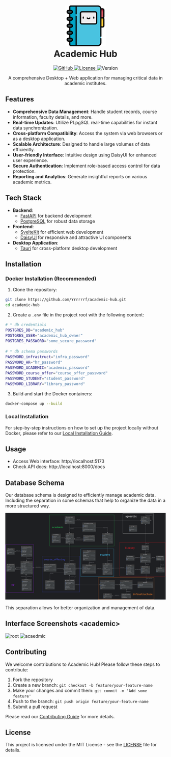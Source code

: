 <h1 align="center">
   <img src="./core/static/favicon.png" alt="Some Store Icon" width="128">
   <div align="center">Academic Hub</div>
</h1>

<p align="center">
  <a href="https://github.com/Yrrrrrf/academic-hub">
    <img src="https://img.shields.io/badge/github-academic--hub-blue?style=for-the-badge&logo=github" alt="GitHub">
  </a>
  <a href="./LICENSE">
    <img src="https://img.shields.io/badge/license-MIT-green?style=for-the-badge" alt="License">
  </a>
  <img src="https://img.shields.io/badge/version-0.1.0-blue?style=for-the-badge" alt="Version">
</p>

<p align="center">
  A comprehensive Desktop + Web application for managing critical data in academic institutes.
</p>

## Features

- **Comprehensive Data Management**: Handle student records, course information, faculty details, and more.
- **Real-time Updates**: Utilize PLpgSQL real-time capabilities for instant data synchronization.
- **Cross-platform Compatibility**: Access the system via web browsers or as a desktop application.
- **Scalable Architecture**: Designed to handle large volumes of data efficiently.
- **User-friendly Interface**: Intuitive design using DaisyUI for enhanced user experience.
- **Secure Authentication**: Implement role-based access control for data protection.
- **Reporting and Analytics**: Generate insightful reports on various academic metrics.

## Tech Stack

- **Backend**:
    - [FastAPI](https://www.python.org/) for backend development
    - [PostgreSQL](https://www.postgresql.org/) for robust data storage
- **Frontend**:
    - [SvelteKit](https://kit.svelte.dev/) for efficient web development
    - [DaisyUI](https://daisyui.com/) for responsive and attractive UI components
- **Desktop Application**:
    - [Tauri](https://tauri.app/) for cross-platform desktop development

## Installation

### Docker Installation (Recommended)

1. Clone the repository:
```bash
git clone https://github.com/Yrrrrrf/academic-hub.git
cd academic-hub
```

2. Create a `.env` file in the project root with the following content:
```bash
# * db credentials
POSTGRES_DB="academic_hub"
POSTGRES_USER="academic_hub_owner"
POSTGRES_PASSWORD="some_secure_password"

# * db schema passwords
PASSWORD_infrastruct="infra_password"
PASSWORD_HR="hr_password"
PASSWORD_ACADEMIC="academic_password"
PASSWORD_course_offer="course_offer_password"
PASSWORD_STUDENT="student_password"
PASSWORD_LIBRARY="library_password"
```

3. Build and start the Docker containers:
```bash
docker-compose up --build
```

### Local Installation

For step-by-step instructions on how to set up the project locally without Docker, please refer to our [Local Installation Guide](./resources/local-installation.md).

## Usage
- Access Web interface: http://localhost:5173
- Check API docs: http://localhost:8000/docs

## Database Schema

Our database schema is designed to efficiently manage academic data. 
Including the separation in some schemas that help to organize the data in a more structured way.

![Database Schema](./resources/db_erd.png "db main schema")

This separation allows for better organization and management of data.

## Interface Screenshots \<academic\>

![root](./resources/img/ahub-root.png "root")
![acaedmic](./resources/img/ahub-academic.png "academic")

## Contributing

We welcome contributions to Academic Hub! Please follow these steps to contribute:

1. Fork the repository
2. Create a new branch: `git checkout -b feature/your-feature-name`
3. Make your changes and commit them: `git commit -m 'Add some feature'`
4. Push to the branch: `git push origin feature/your-feature-name`
5. Submit a pull request

Please read our [Contributing Guide](CONTRIBUTING.md) for more details.

## License

This project is licensed under the MIT License - see the [LICENSE](LICENSE) file for details.
